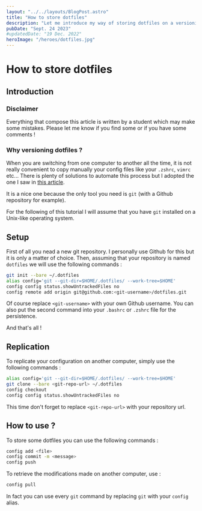 ```yaml
---
layout: "../../layouts/BlogPost.astro"
title: "How to store dotfiles"
description: "Let me introduce my way of storing dotfiles on a versioning platform"
pubDate: "Sept. 24 2023"
#updatedDate: "19 Dec. 2022"
heroImage: "/heroes/dotfiles.jpg"
---
```


# How to store dotfiles

## Introduction

### Disclaimer

Everything that compose this article is  written by a student which may make some mistakes. Please let me know if you find some or if you have some comments !

### Why versioning dotfiles ?

When you are switching from one computer to another all the time, it is not really convenient to copy manually your config files like your `.zshrc`, `vimrc` etc... There is plenty of solutions to automate this process but I adopted the one I saw in [this article](https://www.atlassian.com/git/tutorials/dotfiles).

It is a nice one because the only tool you need is `git` (with a Github repository for example).

For the following of this tutorial I will assume that you have `git` installed on a Unix-like operating system.

## Setup

First of all you nead a new git repository. I personally use Github for this but it is only a matter of choice.
Then, assuming that your repository is named `dotfiles` we will use the following commands :

```sh
git init --bare ~/.dotfiles
alias config='git --git-dir=$HOME/.dotfiles/ --work-tree=$HOME'
config config status.showUntrackedFiles no
config remote add origin git@github.com:<git-username>/dotfiles.git
```

Of course replace `<git-username>` with your own Github username. You can also put the second command into your `.bashrc` or `.zshrc` file for the persistence.

And that's all !

## Replication

To replicate your configuration on another computer, simply use the following commands :

```sh
alias config='git --git-dir=$HOME/.dotfiles/ --work-tree=$HOME'
git clone --bare <git-repo-url> ~/.dotfiles
config checkout
config config status.showUntrackedFiles no
```

This time don't forget to replace `<git-repo-url>` with your repository url.

## How to use ?

To store some dotfiles you can use the following commands :

```sh
config add <file>
config commit -m <message>
config push
```

To retrieve the modifications made on another computer, use :

```sh
config pull
```

In fact you can use every `git` command by replacing `git` with your `config` alias.